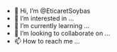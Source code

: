 - 👋 Hi, I’m @EticaretSoybas
- 👀 I’m interested in ...
- 🌱 I’m currently learning ...
- 💞️ I’m looking to collaborate on ...
- 📫 How to reach me ...

<!---
EticaretSoybas/EticaretSoybas is a ✨ special ✨ repository because its `README.md` (this file) appears on your GitHub profile.
You can click the Preview link to take a look at your changes.
--->

